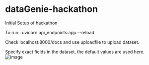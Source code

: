 # dataGenie-hackathon
Initial Setup of hackathon

To run : uvicorn api_endpoints:app --reload

Check localhost:8000/docs and use uploadfile to upload dataset. 

Specify exact fields in the dataset, the default values are used here.
![image](https://user-images.githubusercontent.com/76225835/224473187-2c3dec1b-d9c6-47d3-b889-b65b5c317c5b.png)

